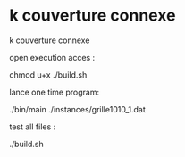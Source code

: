 # k couverture connexe
 k couverture connexe



open execution acces :




chmod u+x ./build.sh 




lance one time program:




./bin/main ./instances/grille1010_1.dat 




test all files : 




./build.sh





